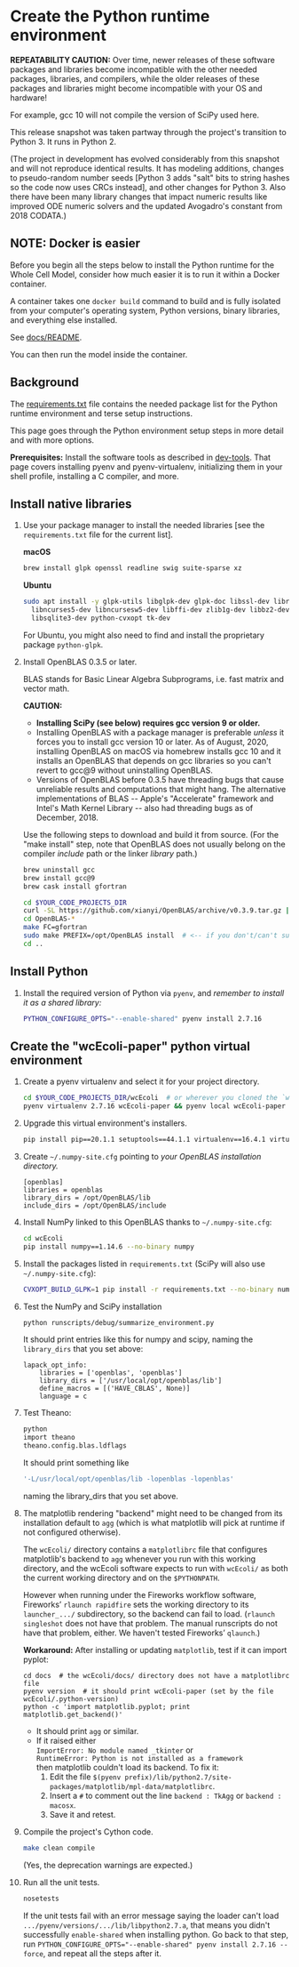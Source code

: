 # Create the Python runtime environment

**REPEATABILITY CAUTION:**
Over time, newer releases of these software packages and libraries become
incompatible with the other needed packages, libraries, and compilers, while the
older releases of these packages and libraries might become incompatible with
your OS and hardware!

For example, gcc 10 will not compile the version of SciPy used here.

This release snapshot was taken partway through the project's transition to
Python 3. It runs in Python 2.

(The project in development has evolved considerably from this snapshot and
will not reproduce identical results. It has modeling additions, changes to
pseudo-random number seeds \[Python 3 adds "salt" bits to string hashes so the
code now uses CRCs instead\], and other changes for Python 3.
Also there have been many library changes that impact numeric results like
improved ODE numeric solvers and the updated Avogadro's constant from
2018 CODATA.)


## NOTE: Docker is easier

Before you begin all the steps below to install the Python runtime for the Whole Cell Model, consider how much easier it is to run it within a Docker container.

A container takes one `docker build` command to build and is fully isolated from your computer's operating system, Python versions, binary libraries, and everything else installed.

See [docs/README](README.md).

You can then run the model inside the container.


## Background

The [requirements.txt](https://github.com/CovertLab/wcEcoli/blob/master/requirements.txt) file contains the needed package list for the Python runtime environment and terse setup instructions.

This page goes through the Python environment setup steps in more detail and with more options.

**Prerequisites:** Install the software tools as described in [dev-tools](dev-tools.md). That page covers installing pyenv and pyenv-virtualenv, initializing them in your shell profile, installing a C compiler, and more.


## Install native libraries

1. Use your package manager to install the needed libraries [see the `requirements.txt` file for the current list].

   **macOS**

   ```bash
   brew install glpk openssl readline swig suite-sparse xz
   ```

   **Ubuntu**

   ```bash
   sudo apt install -y glpk-utils libglpk-dev glpk-doc libssl-dev libreadline-dev \
     libncurses5-dev libncursesw5-dev libffi-dev zlib1g-dev libbz2-dev xz-utils \
     libsqlite3-dev python-cvxopt tk-dev
   ```

   For Ubuntu, you might also need to find and install the proprietary package `python-glpk`.

1. Install OpenBLAS 0.3.5 or later.

   BLAS stands for Basic Linear Algebra Subprograms, i.e. fast matrix and vector math.

   **CAUTION:**
   * **Installing SciPy (see below) requires gcc version 9 or older.**
   * Installing OpenBLAS with a package manager is preferable _unless_ it forces you to
   install gcc version 10 or later. As of August, 2020, installing OpenBLAS on macOS
   via homebrew installs gcc 10 and it installs an OpenBLAS that depends on gcc
   libraries so you can't revert to gcc@9 without uninstalling OpenBLAS.
   * Versions of OpenBLAS before 0.3.5 have threading bugs that cause unreliable
   results and computations that might hang. The alternative implementations of
   BLAS -- Apple's "Accelerate" framework and
   Intel's Math Kernel Library -- also had threading bugs as of December, 2018.

   Use the following steps to download and build it from source.
   (For the "make install" step, note that OpenBLAS does not usually belong on the compiler _include_ path or the linker _library_ path.)

   ```bash
   brew uninstall gcc
   brew install gcc@9
   brew cask install gfortran
   
   cd $YOUR_CODE_PROJECTS_DIR
   curl -SL https://github.com/xianyi/OpenBLAS/archive/v0.3.9.tar.gz | tar -xz
   cd OpenBLAS-*
   make FC=gfortran
   sudo make PREFIX=/opt/OpenBLAS install  # <-- if you don't/can't sudo, pick another PREFIX dir like /usr/local/opt/openblas
   cd ..
   ```

## Install Python

1. Install the required version of Python via `pyenv`, and _remember to install it as a shared library:_

   ```bash
   PYTHON_CONFIGURE_OPTS="--enable-shared" pyenv install 2.7.16
   ```


## Create the "wcEcoli-paper" python virtual environment

1. Create a pyenv virtualenv and select it for your project directory.

   ```bash
   cd $YOUR_CODE_PROJECTS_DIR/wcEcoli  # or wherever you cloned the `wcEcoli` project to
   pyenv virtualenv 2.7.16 wcEcoli-paper && pyenv local wcEcoli-paper
   ```

2. Upgrade this virtual environment's installers.

   ```bash
   pip install pip==20.1.1 setuptools==44.1.1 virtualenv==16.4.1 virtualenv-clone==0.5.1 virtualenvwrapper==4.8.4 wheel==0.34.2
   ```

4. Create `~/.numpy-site.cfg` pointing to _your OpenBLAS installation directory._

      ```
      [openblas]
      libraries = openblas
      library_dirs = /opt/OpenBLAS/lib
      include_dirs = /opt/OpenBLAS/include
      ```

5. Install NumPy linked to this OpenBLAS thanks to `~/.numpy-site.cfg`:

      ```bash
      cd wcEcoli
      pip install numpy==1.14.6 --no-binary numpy
      ```

6. Install the packages listed in `requirements.txt` (SciPy will also use `~/.numpy-site.cfg`):

   ```bash
   CVXOPT_BUILD_GLPK=1 pip install -r requirements.txt --no-binary numpy,scipy,cvxopt; pyenv rehash
   ```

6. Test the NumPy and SciPy installation

      ```bash
      python runscripts/debug/summarize_environment.py
      ```
      It should print entries like this for numpy and scipy, naming the
      `library_dirs` that you set above:
      ```
      lapack_opt_info:
          libraries = ['openblas', 'openblas']
          library_dirs = ['/usr/local/opt/openblas/lib']
          define_macros = [('HAVE_CBLAS', None)]
          language = c
      ```

8. Test Theano:

      ```bash
      python
      import theano
      theano.config.blas.ldflags
      ```

   It should print something like

      ```bash
      '-L/usr/local/opt/openblas/lib -lopenblas -lopenblas'
      ```

   naming the library_dirs that you set above.

9. The matplotlib rendering "backend" might need to be changed from its installation default to `agg` (which is what matplotlib will pick at runtime if not configured otherwise).

   The `wcEcoli/` directory contains a `matplotlibrc` file that configures matplotlib's backend to `agg` whenever you run with this working directory,
   and the wcEcoli software expects to run with `wcEcoli/` as both the current working directory and on the `$PYTHONPATH`.

   However when running under the Fireworks workflow software, Fireworks’ `rlaunch rapidfire` sets the working directory to its `launcher_.../` subdirectory, so the backend can fail to load.
   (`rlaunch singleshot` does not have that problem. The manual runscripts do not have that problem, either. We haven't tested Fireworks’ `qlaunch`.)

   **Workaround:** After installing or updating `matplotlib`, test if it can import pyplot:

   ```shell script
   cd docs  # the wcEcoli/docs/ directory does not have a matplotlibrc file
   pyenv version  # it should print wcEcoli-paper (set by the file wcEcoli/.python-version)
   python -c 'import matplotlib.pyplot; print matplotlib.get_backend()'
   ```

   * It should print `agg` or similar.
   * If it raised either  
     `ImportError: No module named _tkinter` or  
     `RuntimeError: Python is not installed as a framework`  
     then matplotlib couldn't load its backend.  To fix it:
     1. Edit the file `$(pyenv prefix)/lib/python2.7/site-packages/matplotlib/mpl-data/matplotlibrc`.
     1. Insert a `#` to comment out the line `backend : TkAgg` or `backend : macosx`.
     1. Save it and retest.

1. Compile the project's Cython code.

   ```bash
   make clean compile
   ```

   (Yes, the deprecation warnings are expected.)

1. Run all the unit tests.

   ```bash
   nosetests
   ```

   If the unit tests fail with an error message saying the loader can't load `.../pyenv/versions/.../lib/libpython2.7.a`, that means you didn't successfully `enable-shared` when installing python. Go back to that step, run `PYTHON_CONFIGURE_OPTS="--enable-shared" pyenv install 2.7.16 --force`, and repeat all the steps after it.

